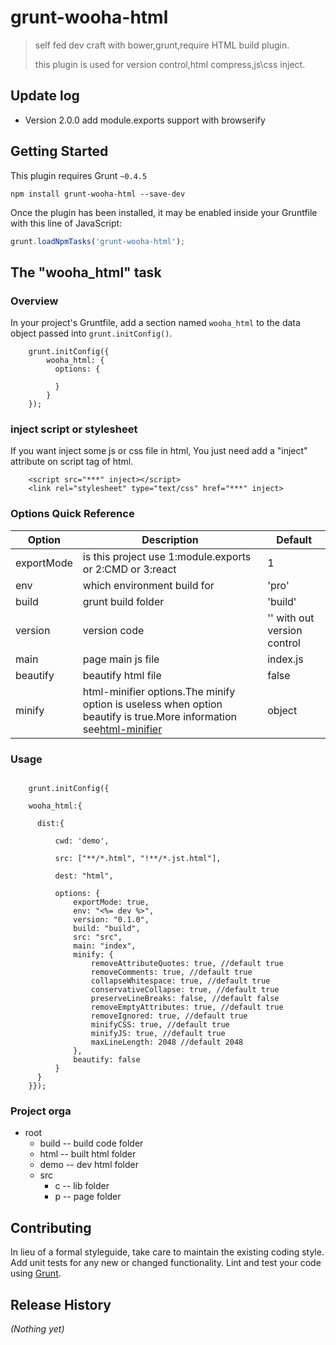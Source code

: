 # grunt-wooha-html

> self fed dev craft with bower,grunt,require HTML build plugin.
> 
> this plugin is used for version control,html compress,js\css inject.

## Update log
* Version 2.0.0 add module.exports support with browserify

## Getting Started
This plugin requires Grunt `~0.4.5`

```shell
npm install grunt-wooha-html --save-dev
```

Once the plugin has been installed, it may be enabled inside your Gruntfile with this line of JavaScript:

```js
grunt.loadNpmTasks('grunt-wooha-html');
```

## The "wooha_html" task

### Overview
In your project's Gruntfile, add a section named `wooha_html` to the data object passed into `grunt.initConfig()`.

```
    grunt.initConfig({
    	wooha_html: {
	      options: {
	      
	      }
  		}
  	});
```

### inject script or stylesheet
If you want inject some js or css file in html, You just need add a "inject" attribute on script tag of html.

```
	<script src="***" inject></script>
	<link rel="stylesheet" type="text/css" href="***" inject>
```

### Options Quick Reference

| Option                         | Description     | Default |
|--------------------------------|-----------------|---------|
|exportMode| is this project use 1:module.exports or 2:CMD or 3:react| 1 |
|env| which environment build for | 'pro' |
| build |grunt build folder| 'build' |
|version|version code | '' with out version control |
|main|page main js file | index.js |
|beautify|beautify html file| false|
|minify|html-minifier options.The minify option is useless when option beautify is true.More information see[html-minifier](https://www.npmjs.com/package/html-minifier)| object|

### Usage

```

	grunt.initConfig({

	wooha_html:{

      dist:{
          
          cwd: 'demo',
          
          src: ["**/*.html", "!**/*.jst.html"],
          
          dest: "html",
          
          options: {
              exportMode: true,
              env: "<%= dev %>",
              version: "0.1.0",
              build: "build",
              src: "src",
              main: "index",
              minify: {              
                  removeAttributeQuotes: true, //default true
                  removeComments: true, //default true
                  collapseWhitespace: true, //default true
                  conservativeCollapse: true, //default true
                  preserveLineBreaks: false, //default false
                  removeEmptyAttributes: true, //default true
                  removeIgnored: true, //default true
                  minifyCSS: true, //default true
                  minifyJS: true, //default true
                  maxLineLength: 2048 //default 2048
              },
              beautify: false
          }
      }
    }});
```
### Project orga

- root
	- build -- build code folder
    - html -- built html folder
    - demo -- dev html folder
    - src
        - c -- lib folder
        - p -- page folder

## Contributing
In lieu of a formal styleguide, take care to maintain the existing coding style. Add unit tests for any new or changed functionality. Lint and test your code using [Grunt](http://gruntjs.com/).

## Release History
_(Nothing yet)_
